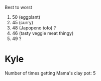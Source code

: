 Best to worst

1. 50 (eggplant) 
1. 45 (curry) 
2. 48 (Japopeno tofo) ?
4. 46 (tasty veggie meat thingy) 
3. 49 ?


# Kyle
Number of times getting Mama's clay pot: 5

